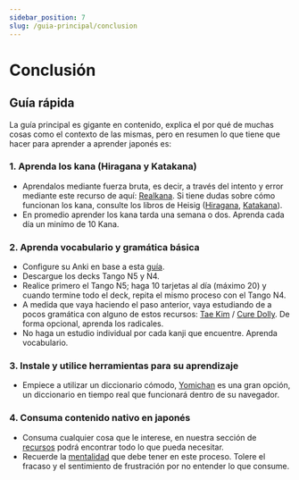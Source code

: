 ```yaml
---
sidebar_position: 7
slug: /guia-principal/conclusion
---
```


# Conclusión

## Guía rápida
La guía principal es gigante en contenido, explica el por qué de muchas cosas como el contexto de las mismas, pero en resumen lo que tiene que hacer para aprender a aprender japonés es:
### 1. Aprenda los kana (Hiragana y Katakana)
- Aprendalos mediante fuerza bruta, es decir, a través del intento y error mediante este recurso de aquí: [Realkana](https://realkana.com/). Si tiene dudas sobre cómo funcionan los kana, consulte los libros de Heisig ([Hiragana](https://cdn.discordapp.com/attachments/797575188354433064/920855912497963028/Kana_para_Recordar_-_Hiragana.pdf), [Katakana](https://cdn.discordapp.com/attachments/797575188354433064/920855913152270376/Kana_para_recordar_-_Katakana.pdf)).
- En promedio aprender los kana tarda una semana o dos. Aprenda cada día un minímo de 10 Kana.

### 2. Aprenda vocabulario y gramática básica
- Configure su Anki en base a esta [guía](/configuracion/anki).
- Descargue los decks Tango N5 y N4.
- Realice primero el Tango N5; haga 10 tarjetas al día (máximo 20) y cuando termine todo el deck, repita el mismo proceso con el Tango N4.
- A medida que vaya haciendo el paso anterior, vaya estudiando de a pocos gramática con alguno de estos recursos: [Tae Kim](http://guidetojapanese.org/learn/grammar) / [Cure Dolly](https://www.youtube.com/watch?v=pSvH9vH60Ig). De forma opcional, aprenda los radicales.
- No haga un estudio individual por cada kanji que encuentre. Aprenda vocabulario.
### 3. Instale y utilice herramientas para su aprendizaje
- Empiece a utilizar un diccionario cómodo, [Yomichan](/configuracion/yomichan) es una gran opción, un diccionario en tiempo real que funcionará dentro de su navegador.

### 4. Consuma contenido nativo en japonés
- Consuma cualquier cosa que le interese, en nuestra sección de [recursos](/utilidad/recursos) podrá encontrar todo lo que pueda necesitar.
- Recuerde la [mentalidad](/guia-principal/introduccion#mentalidad-que-deberá-tener) que debe tener en este proceso. Tolere el fracaso y el sentimiento de frustración por no entender lo que consume.
